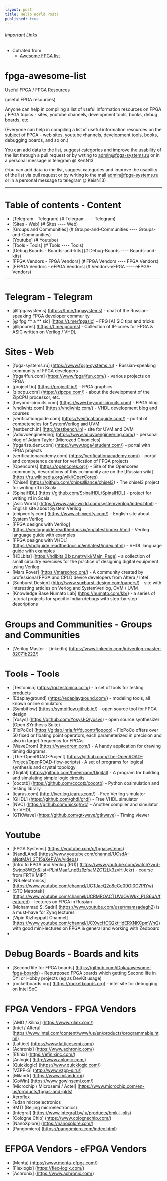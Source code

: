 ```yaml
---
layout: post
title: Hello World Post!
published: true
---
```


###### Important Links

 - Cutrated from
 	- [Awesome FPGA list](https://github.com/FPGA-Systems/fpga-awesome-list)
   
# fpga-awesome-list
Useful FPGA / FPGA Resources

(useful FPGA resources)

Anyone can help in compiling a list of useful information resources on FPGA / FPGA topics - sites, youtube channels, development tools, books, debug boards, etc.

(Everyone can help in compiling a list of useful information resources on the subject of FPGA - web sites, youtube channels, development tools, books, debugging boards, and so on.)

You can add data to the list, suggest categories and improve the usability of the list through a pull request or by writing to admin@fpga-systems.ru or in a personal message in telegram @ KeisN13

(You can add data to the list, suggest categories and improve the usability of the list via pull request or by writing to the mail admin@fpga-systems.ru or in a personal message to telegram @ KeisN13)
***

# Table of contents - Content
* [Telegram - Telegram] (# Telegram ---- Telegram)
* [Sites - Web] (# Sites ---- Web)
* [Groups and Communities] (# Groups-and-Communities ---- Groups-and-Communities)
* [Youtube] (# Youtube)
* [Tools - Tools] (# Tools ---- Tools)
* [Debug Boards - Boards-and-kits] (# Debug-Boards ---- Boards-and-kits)
* [FPGA Vendors - FPGA Vendors] (# FPGA Vendors ---- FPGA Vendors)
* [EFPGA Vendors - eFPGA Vendors] (# Vendors-eFPGA ---- eFPGA-Vendors)

***
# Telegram - Telegram
* [@fpgasystems] (https://t.me/fpgasystems) - chat of the Russian-speaking FPGA developer community
* [@ fpg ** a ** sic] (https://t.me/fpgasic) - FPG [A] SIC tips and tricks
* [@ipcores] (https://t.me/ipcores) - Collection of IP-cores for FPGA & ASIC written on Verilog / VHDL


# Sites - Web
* [fpga-systems.ru] (https://www.fpga-systems.ru) - Russian-speaking community of FPGA developers
* [fpga4fun.com] (https://www.fpga4fun.com/) - various projects on FPGA
* [projectf.io] (https://projectf.io/) - FPGA graphics
* [zipcpu.com] (https://zipcpu.com/) - about the development of the ZipCPU processor, etc.
* [beyond-circuits.com] (https://www.beyond-circuits.com) - FPGA blog
* [vhdlwhiz.com] (https://vhdlwhiz.com/) - VHDL development blog and courses
* [verificationguide.com] (https://verificationguide.com/) - portal of competencies for SystemVerilog and UVM
* [testbench.in] (http://testbench.in) - site for UVM and OVM
* [Adiuvoengineering] (https://www.adiuvoengineering.com/) - personal blog of Adam Taylor (Microzed Chronicles)
* [fpga4student.com] (https://www.fpga4student.com/) - portal with FPGA projects
* [verificationacademy.com] (https://verificationacademy.com/) - portal and competence center for verification of FPGA projects
* [Opencores] (https://opencores.org/) - Site of the Opencores community, descriptions of this community are on the [Russian wiki] (https://ru.wikipedia.org/wiki/OpenCores)
* [Chisel] (https://github.com/chipsalliance/chisel3) - The chisel3 project for writing rtl in Scala.
* [SpinalHDL] (https://github.com/SpinalHDL/SpinalHDL) - project for writing rtl in Scala
* [Asic World] (https://www.asic-world.com/systemverilog/index.html) - English site about System Verilog
* [chipverify.com] (https://www.chipverify.com/) - English site about System Verilog 
* [FPGA designs with Verilog] (https://verilogguide.readthedocs.io/en/latest/index.html) - Verilog language guide with examples
* [FPGA designs with VHDL] (https://vhdlguide.readthedocs.io/en/latest/index.html) - VHDL language guide with examples
* [HDLbits] (https://hdlbits.01xz.net/wiki/Main_Page) - a collection of small circuitry exercises for the practice of designing digital equipment using Verilog
* [Mars Rover] (https://marsohod.org/) - A community created by professional FPGA and CPLD device developers from Altera / Intel
* [Sunburst Design] (http://www.sunburst-design.com/papers/) - site with interesting articles on Veriog and SystemVerilog, OVM / UVM
* [Knowledge Base Numato Lab] (https://numato.com/kb/) - a series of tutorial projects for specific Indian debugs with step-by-step descriptions

# Groups and Communities - Groups and Communities
* [Verilog Master - LinkedIn] (https://www.linkedin.com/in/verilog-master-82071b222/)

# Tools - Tools
* [Testonica] (https://qi.testonica.com/) - a set of tools for testing products
* [Edaplayground] (https://edaplayground.com/) - modeling tools, all known online simulators
* [Symbiflow] (https://symbiflow.github.io/) - open source tool for FPGA design
* [Yosys] (https://github.com/YosysHQ/yosys) - open source synthesizer (Open SYnthesis Suite)
* [FloPoCo] (https://gitlab.inria.fr/fdupont/flopoco) - FloPoCo offers over 50 fixed or floating point operators, each parameterized in precision and also in target frequency for FPGAs
* [WaveDrom] (https://wavedrom.com/) - A handy application for drawing timing diagrams. 
* [The-OpenROAD-Project] (https://github.com/The-OpenROAD-Project/OpenROAD-flow-scripts) - A set of programs for logical synthesis and crystal topology
* [Digital] (https://github.com/hneemann/Digital) - A program for building and simulating simple logic circuits
* [cocotb] (https://github.com/cocotb/cocotb) - Python cosimulation and testing library
* [icarus.com] (http://iverilog.icarus.com/) - Free Verilog simulator
* [GHDL] (https://github.com/ghdl/ghdl) - Free VHDL simulator
* [NVC] (https://github.com/nickg/nvc) - Another compiler and simulator for VHDL
* [GTKWave] (https://github.com/gtkwave/gtkwave) - Timing viewer



# Youtube
* [FPGA Systems] (https://youtube.com/c/fpgasystems)
* [NandLAnd] (https://www.youtube.com/channel/UCsdA-aNqtMA1_2T15aXePWw/videos)
* [Intro to FPGA and Verilog (RU)] (https://www.youtube.com/watch?v=d-Swjqo8WZg&list=PLhtMaaf_npBz9zfsJMZC12Lk3zvHiJckr) - course from FRTK MIPT
* [NR.electronics] (https://www.youtube.com/channel/UCTJacQ2o8eCe09OI0G7PIYw)
* [STC Metrotek] (https://www.youtube.com/channel/UCRMROACTUVdOVWkx_PL86uA/featured) - lectures on FPGA in Russian
* [Mohammad S. Sadri] (https://www.youtube.com/user/mamsadegh2) is a must-have for Zynq lectures
* [Vipin Kizheppatt Channel] (https://www.youtube.com/channel/UCXwcHOQ2ktHdERXNKCpmWnQ) with good mini-lectures on FPGA in general and working with Zedboard
* 


# Debug Boards - Boards and kits
* [Second life for FPGA boards] (https://github.com/iDoka/awesome-fpga-boards) - Repurposed FPGA boards which getting Second life in DYI or Hobby projects (eg as DevKit usage)
* [rocketboards.org] (https://rocketboards.org) - intel site for debugging on Intel SoC 


# FPGA Vendors - FPGA Vendors
* [AMD / Xilinx] (https://www.xilinx.com/)
* [Intel / Altera] (https://www.intel.com/content/www/us/en/products/programmable.html)
* [Lattice] (https://www.latticesemi.com/)
* [Achronix] (https://www.achronix.com/)
* [Efinix] (https://efinixinc.com/)
* [Anlogic] (http://www.anlogic.com/)
* [Quicklogic] (https://www.quicklogic.com/)
* [VZPP-S] (http://www.vzpp-s.ru/)
* [Milandr] (https://www.milandr.ru/)
* [GoWin] (https://www.gowinsemi.com/)
* [Microchip / Microsemi / Actel] (https://www.microchip.com/en-us/products/fpgas-and-plds)
* Aeroflex
* Fudan microelectronics
* BMTI (Beijing microelectronics)
* [Integral] (https://www.integral.by/ru/products/bmk-i-plis)
* [Cologne Chip] (https://www.colognechip.com/)
* [NanoXplore] (https://nanoxplore.com/)
* [Pangomicro] (https://pangomicro.com/index.html)

# EFPGA Vendors - eFPGA Vendors
* [Menta] (https://www.menta-efpga.com/)
* [Flexlogix] (https://flex-logix.com/)
* [Achronix] (https://www.achronix.com/)

